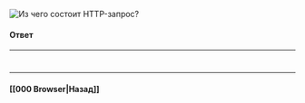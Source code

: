 ![Из чего состоит `HTTP`-запрос?](https://youtu.be/w-vUj0gHGgg?t=483)


#### Ответ


___
#

___

#### [[000 Browser|Назад]]